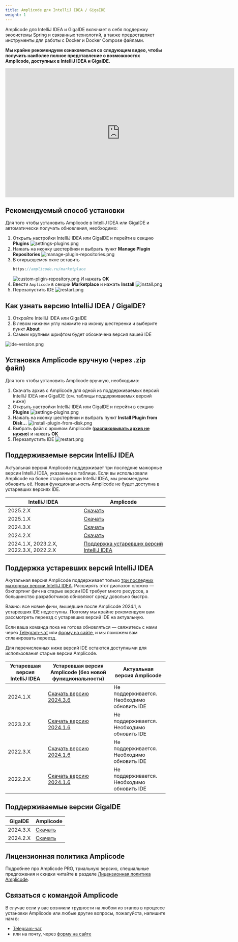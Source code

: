 ```yaml
---
title: Amplicode для IntelliJ IDEA / GigaIDE
weight: 1
---
```


Amplicode для IntelliJ IDEA и GigaIDE включает в себя поддержку экосистемы Spring и связанных технологий, а также
предоставляет инструменты для работы с Docker и Docker Compose файлами.

**Мы крайне рекомендуем ознакомиться со следующим видео, чтобы получить наиболее полное представление о возможностях
Amplicode, доступных в IntelliJ IDEA и GigaIDE.**

<iframe width="720" height="405" src="https://rutube.ru/play/embed/6118c36e0626d3c990403acf80675862/" frameBorder="0" allow="clipboard-write; autoplay" webkitAllowFullScreen mozallowfullscreen allowFullScreen></iframe>

## Рекомендуемый способ установки

Для того чтобы установить Amplicode в IntelliJ IDEA или GigaIDE и автоматически получать обновления, необходимо:

1. Открыть настройки IntelliJ IDEA или GigaIDE и перейти в секцию **Plugins**
   ![settings-plugins.png](img/ij-settings-plugins.png)
2. Нажать на иконку шестерёнки и выбрать пункт **Manage Plugin Repositories**
   ![manage-plugin-repositories.png](img/ij-manage-plugin-repositories.png)
3. В открывшемся окне вставить
   ```java
   https://amplicode.ru/marketplace
   ```
   ![custom-pligin-repository.png](img/ij-custom-pligin-repository.png)
   И нажать **ОК**
4. Ввести `Amplicode` в секции **Marketplace** и нажать **Install**
   ![install.png](img/ij-install.png)
5. Перезапустить IDE
   ![restart.png](img/ij-restart.png)

## Как узнать версию IntelliJ IDEA / GigaIDE?

1. Откройте IntelliJ IDEA или GigaIDE
2. В левом нижнем углу нажмите на иконку шестеренки и выберите пункт **About**
3. Самым крупным шрифтом будет обозначена версия вашей IDE

![ide-version.png](img/ide-version.png)

## Установка Amplicode вручную (через .zip файл)

Для того чтобы установить Amplicode вручную, необходимо:

1. Скачать архив с Amplicode для одной из поддерживаемых версий IntelliJ IDEA или GigaIDE (см. таблицы поддерживаемых
   версий ниже)
2. Открыть настройки IntelliJ IDEA или GigaIDE и перейти в секцию **Plugins**
   ![settings-plugins.png](img/ij-settings-plugins.png)
3. Нажать на иконку шестерёнки и выбрать пункт **Install Plugin from Disk...**
   ![install-plugin-from-disk.png](img/ij-install-plugin-from-disk.png)
4. Выбрать файл с архивом Amplicode (<u>**распаковывать архив не нужно**</u>) и нажать **OK**
5. Перезапустить IDE
   ![restart.png](img/ij-restart.png)

## Поддерживаемые версии IntelliJ IDEA

Актуальная версия Amplicode поддерживает три последние мажорные версии IntelliJ IDEA, указанные в таблице. Если вы
использовали Amplicode на более старой версии IntelliJ IDEA, мы рекомендуем обновить её. Новая функциональность
Amplicode не будет доступна в устаревших версиях IDE.

| IntelliJ IDEA                          | Amplicode                                                                                                                 |
|----------------------------------------|---------------------------------------------------------------------------------------------------------------------------|
| 2025.2.X                               | <a href="https://amplicode.ru/Amplicode/amplicode-2025.2.1-252.zip" target="_blank" rel="noopener noreferrer">Скачать</a> |
| 2025.1.X                               | <a href="https://amplicode.ru/Amplicode/amplicode-2025.2.1-251.zip" target="_blank" rel="noopener noreferrer">Скачать</a> |
| 2024.3.X                               | <a href="https://amplicode.ru/Amplicode/amplicode-2025.2.1-243.zip" target="_blank" rel="noopener noreferrer">Скачать</a> |
| 2024.2.X                               | <a href="https://amplicode.ru/Amplicode/amplicode-2025.2.1-242.zip" target="_blank" rel="noopener noreferrer">Скачать</a> |
| 2024.1.X, 2023.2.X, 2022.3.X, 2022.2.X | [Поддержка устаревших версий IntelliJ IDEA](#поддержка-устаревших-версий-intellij-idea)                                   |

## Поддержка устаревших версий IntelliJ IDEA

Акутальная версия Amplicode поддерживает
только [три последних мажорных версии IntelliJ IDEA](#поддерживаемые-версии-intellij-idea). Расширять этот диапазон
сложно — бэкпортинг фич на старые версии IDE требует много ресурсов, а большинство разработчиков обновляют среду
довольно быстро.

Важно: все новые фичи, вышедшие после Amplicode 2024.1, в устаревших IDE недоступны. Поэтому мы крайне рекомендуем вам
рассмотреть переезд с устаревших версий IDE на актуальную.

Если ваша команда пока не готова обновляться — свяжитесь с нами
через <a href="https://t.me/amplicode_chat" target="_blank" rel="noopener noreferrer">Telegram-чат</a>
или [форму на сайте](https://amplicode.io/contacts/), и мы поможем вам спланировать переезд.

Для перечисленных ниже версий IDE остаются доступными для использования старые версии Amplicode.

| Устаревшая версия IntelliJ IDEA | Устаревшая версия Amplicode (без новой функциональности)                                                                                      | Актуальная версия Amplicode                |
|---------------------------------|-----------------------------------------------------------------------------------------------------------------------------------------------|--------------------------------------------|
| 2024.1.X                        | <a href="https://amplicode.ru/Amplicode/amplicode-2024.3.6-241-EAP.zip" target="_blank" rel="noopener noreferrer">Скачать версию 2024.3.6</a> | Не поддерживается. Необходимо обновить IDE |
| 2023.2.X                        | <a href="https://amplicode.ru/Amplicode/amplicode-2024.1.6-232-EAP.zip" target="_blank" rel="noopener noreferrer">Скачать версию 2024.1.6</a> | Не поддерживается. Необходимо обновить IDE |
| 2022.3.X                        | <a href="https://amplicode.ru/Amplicode/amplicode-2024.1.6-223-EAP.zip" target="_blank" rel="noopener noreferrer">Скачать версию 2024.1.6</a> | Не поддерживается. Необходимо обновить IDE |
| 2022.2.X                        | <a href="https://amplicode.ru/Amplicode/amplicode-2024.1.6-222-EAP.zip" target="_blank" rel="noopener noreferrer">Скачать версию 2024.1.6</a> | Не поддерживается. Необходимо обновить IDE |

## Поддерживаемые версии GigaIDE

| GigaIDE  | Amplicode                                                                                                                 |
|----------|---------------------------------------------------------------------------------------------------------------------------|
| 2024.3.X | <a href="https://amplicode.ru/Amplicode/amplicode-2025.2.1-242.zip" target="_blank" rel="noopener noreferrer">Скачать</a> |
| 2024.2.X | <a href="https://amplicode.ru/Amplicode/amplicode-2025.2.1-242.zip" target="_blank" rel="noopener noreferrer">Скачать</a> |

## Лицензионная политика Amplicode

Подробнее про Amplicode PRO, триальную версию, специальные предложения и скидки читайте в разделе
[Лицензионная политика Amplicode](https://amplicode.ru/documentation/license-information/).

## Связаться с командой Amplicode

В случае если у вас возникли трудности на любом из этапов в процессе установки Amplicode или любые другие вопросы,
пожалуйста, напишите нам в:

* <a href="https://t.me/amplicode_chat" target="_blank" rel="noopener noreferrer">Telegram-чат</a>
* или на почту, через [форму на сайте](https://amplicode.io/contacts/)
